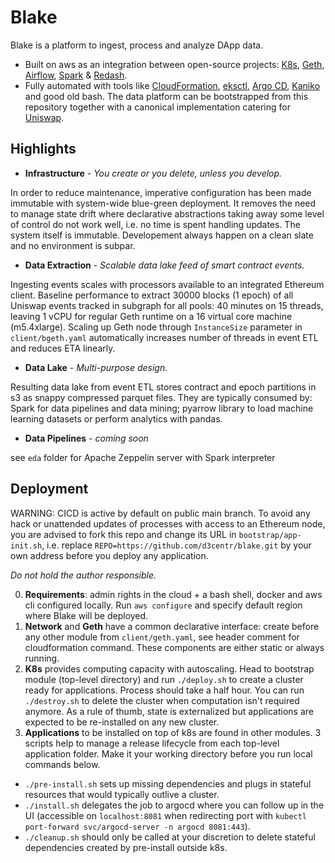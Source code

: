 # Blake

Blake is a platform to ingest, process and analyze DApp data.

- Built on aws as an integration between open-source projects: [K8s](https://github.com/kubernetes/kubernetes), [Geth](https://github.com/ethereum/go-ethereum), [Airflow](https://github.com/apache/airflow), [Spark](https://github.com/apache/spark) & [Redash](https://github.com/getredash/redash). 
- Fully automated with tools like [CloudFormation](https://aws.amazon.com/cloudformation/), [eksctl](https://github.com/weaveworks/eksctl), [Argo CD](https://github.com/argoproj/argo-cd), [Kaniko](https://github.com/GoogleContainerTools/kaniko) and good old bash. The data platform can be bootstrapped from this repository together with a canonical implementation catering for [Uniswap](https://uniswap.org/).
## Highlights
- **Infrastructure** - _You create or you delete, unless you develop._

In order to reduce maintenance, imperative configuration has been made immutable with system-wide blue-green deployment. It removes the need to manage state drift where declarative abstractions taking away some level of control do not work well, i.e. no time is spent handling updates. The system itself is immutable. Developement always happen on a clean slate and no environment is subpar.
- **Data Extraction** - _Scalable data lake feed of smart contract events._

Ingesting events scales with processors available to an integrated Ethereum client. Baseline performance to extract 30000 blocks (1 epoch) of all Uniswap events tracked in subgraph for all pools: 40 minutes on 15 threads, leaving 1 vCPU for regular Geth runtime on a 16 virtual core machine (m5.4xlarge). Scaling up Geth node through `InstanceSize` parameter in `client/bgeth.yaml` automatically increases number of threads in event ETL and reduces ETA linearly.
- **Data Lake** - _Multi-purpose design._

Resulting data lake from event ETL stores contract and epoch partitions in s3 as snappy compressed parquet files. They are typically consumed by: Spark for data pipelines and data mining; pyarrow library to load machine learning datasets or perform analytics with pandas.
- **Data Pipelines** - _coming soon_

see `eda` folder for Apache Zeppelin server with Spark interpreter
## Deployment
WARNING: CICD is active by default on public main branch. To avoid any hack or unattended updates of processes with access to an Ethereum node, you are advised to fork this repo and change its URL in `bootstrap/app-init.sh`, i.e. replace `REPO=https://github.com/d3centr/blake.git` by your own address before you deploy any application.

_Do not hold the author responsible._

0. **Requirements**: admin rights in the cloud + a bash shell, docker and aws cli configured locally. Run `aws configure` and specify default region where Blake will be deployed.
1. **Network** and **Geth** have a common declarative interface: create before any other module from `client/geth.yaml`, see header comment for cloudformation command. These components are either static or always running.
2. **K8s** provides computing capacity with autoscaling. Head to bootstrap module (top-level directory) and run `./deploy.sh` to create a cluster ready for applications. Process should take a half hour. You can run `./destroy.sh` to delete the cluster when computation isn't required anymore. As a rule of thumb, state is externalized but applications are expected to be re-installed on any new cluster.
3. **Applications** to be installed on top of k8s are found in other modules. 3 scripts help to manage a release lifecycle from each top-level application folder. Make it your working directory before you run local commands below.
- `./pre-install.sh` sets up missing dependencies and plugs in stateful resources that would typically outlive a cluster.
- `./install.sh` delegates the job to argocd where you can follow up in the UI (accessible on `localhost:8081` when redirecting port with `kubectl port-forward svc/argocd-server -n argocd 8081:443`).
- `./cleanup.sh` should only be called at your discretion to delete stateful dependencies created by pre-install outside k8s.

